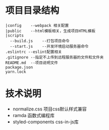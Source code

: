 # 项目目录结构
```
|config    --webpack 相关配置
|public    --html模板相关，生成项目HTML模板
|scripts   
  --build.js    --打包项目命令
  --start.js    --开发环境启动服务器命令
.eslintrc --eslint配置相关
.gitignore --指定不上传到远程服务器的文件和文件夹
README.md  --项目说明文件
package.json
yarn.lock
```
# 技术说明
* normalize.css 项目css默认样式兼容
* ramda   函数式编程库
* styled-components  css-in-js库
